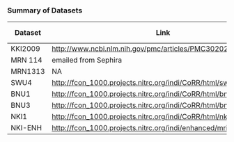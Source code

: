 ### Summary of Datasets

| Dataset | Link |  Rest to Populate... |
|---------|------|----------------------|
| KKI2009 | http://www.ncbi.nlm.nih.gov/pmc/articles/PMC3020263/ | |
| MRN 114 | emailed from Sephira | |
| MRN1313 | NA | |
| SWU4    | http://fcon_1000.projects.nitrc.org/indi/CoRR/html/swu_4.html | |
| BNU1    | http://fcon_1000.projects.nitrc.org/indi/CoRR/html/bnu_1.html | |
| BNU3    | http://fcon_1000.projects.nitrc.org/indi/CoRR/html/bnu_3.html | |
| NKI1    | http://fcon_1000.projects.nitrc.org/indi/CoRR/html/nki_1.html | |
| NKI-ENH | http://fcon_1000.projects.nitrc.org/indi/enhanced/mri_protocol.html | |
